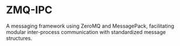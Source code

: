 # ZMQ-IPC
A messaging framework using ZeroMQ and MessagePack, facilitating modular inter-process communication with standardized message structures.
